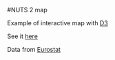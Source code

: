#NUTS 2 map

Example of interactive map with [D3](https://d3js.org)

See it [here](https://rawgit.com/idris-maps/06a26e4a5a6f4e9ef633/raw)

Data from [Eurostat](http://ec.europa.eu/eurostat/data/database)
